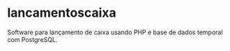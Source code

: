 # lancamentoscaixa
Software para lançamento de caixa usando PHP e base de dados temporal com PostgreSQL.
